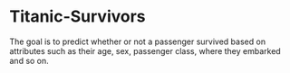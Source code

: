 # Titanic-Survivors
The goal is to predict whether or not a passenger survived based on attributes such as their age, sex, passenger class, where they embarked and so on.
